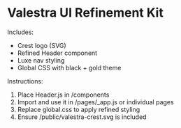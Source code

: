 
# Valestra UI Refinement Kit

Includes:
- Crest logo (SVG)
- Refined Header component
- Luxe nav styling
- Global CSS with black + gold theme

Instructions:
1. Place Header.js in /components
2. Import and use it in /pages/_app.js or individual pages
3. Replace global.css to apply refined styling
4. Ensure /public/valestra-crest.svg is included
